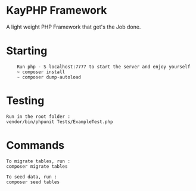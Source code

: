 # KayPHP Framework

A light weight PHP Framework that get's the Job done.

# Starting

		Run php - S localhost:7777 to start the server and enjoy yourself
		~ composer install 
		~ composer dump-autoload

# Testing
    Run in the root folder :
    vendor/bin/phpunit Tests/ExampleTest.php

# Commands
    To migrate tables, run :
    composer migrate tables

    To seed data, run :
    composer seed tables    